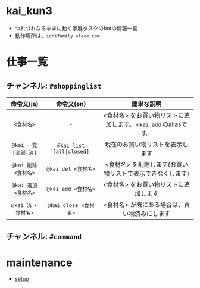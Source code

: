 kai_kun3
===

* つれづれなるままに動く家庭タスクのbotの情報一覧
* 動作場所は、`ich1family.slack.com`

# 仕事一覧

## チャンネル: `#shoppinglist`

| 命令文(ja) | 命令文(en) | 簡単な説明 |
| :---:  | :---: | :---: |
| `<食材名>` | - | <食材名> をお買い物リストに追加します。 `@kai add` のaliasです。|
| `@kai 一覧 [全部\|済]` | `@kai list [all\|closed]` | 現在のお買い物リストを表示します|
| `@kai 削除 <食材名>` | `@kai del <食材名>` | <食材名> を削除します(お買い物リストで表示できなくします) |
| `@kai 追加 <食材名>` | `@kai add <食材名>` | <食材名> をお買い物リストに追加します |
| `@kai 済 <食材名>` | `@kai close <食材名>` | <食材名> が既にある場合は、買い物済みにします |

## チャンネル: `#command`

# maintenance

* [setup](ope/setup.md)
